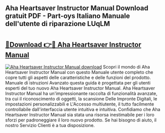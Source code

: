 ## Aha Heartsaver Instructor Manual Download gratuit PDF - Part-oys Italiano Manuale dell'utente di riparazione LUqLM

# <h2><a href="http://dffgzn.blite.top/?on=Aha+Heartsaver+Instructor+Manual">🔗Download 👉🔴 Aha Heartsaver Instructor Manual</a></h2>

[![Aha Heartsaver Instructor Manual download](https://i.imgur.com/lujVjoI.png)](http://dffgzn.blite.top/?on=Aha+Heartsaver+Instructor+Manual)
Scopri il mondo di Aha Heartsaver Instructor Manual con questo Manuale utente completo che copre tutti gli aspetti delle caratteristiche e delle funzioni del prodotto. Manuale di istruzioni Avanzato questa guida è progettata per gli utenti esperti del tuo nuovo Aha Heartsaver Instructor Manual. Aha Heartsaver Instructor Manual ha un'impressionante raccolta di funzionalità avanzate, tra cui il riconoscimento di oggetti, la scansione Delle Impronte Digitali, le impostazioni personalizzabili e L'Accesso multiutente, il tutto facilmente controllabile dall'interfaccia utente intuitiva e intuitiva. Confidiamo che Aha Heartsaver Instructor Manual sia stata una risorsa inestimabile per i loro sforzi per padroneggiare il loro nuovo prodotto. Se hai bisogno di aiuto, il nostro Servizio Clienti è a tua disposizione.
